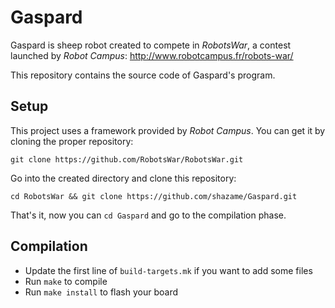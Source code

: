 Gaspard
=======

Gaspard is sheep robot created to compete in *RobotsWar*, a contest launched
by *Robot Campus*: http://www.robotcampus.fr/robots-war/

This repository contains the source code of Gaspard's program.

Setup
-----

This project uses a framework provided by *Robot Campus*. You can get it by
cloning the proper repository:

`git clone https://github.com/RobotsWar/RobotsWar.git`

Go into the created directory and clone this repository:

`cd RobotsWar && git clone https://github.com/shazame/Gaspard.git`

That's it, now you can `cd Gaspard` and go to the compilation phase.

Compilation
-----------

- Update the first line of `build-targets.mk` if you want to add some files
- Run `make` to compile
- Run `make install` to flash your board
